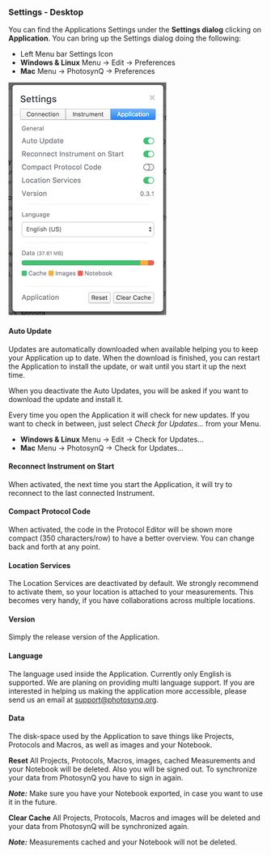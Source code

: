 ### Settings - Desktop

You can find the Applications Settings under the **Settings dialog** clicking on **Application**. You can bring up the Settings dialog doing the following:

+ Left Menu bar <i class="fa fa-sliders"></i> Settings Icon
+ **Windows & Linux** Menu → Edit → Preferences
+ **Mac** Menu → PhotosynQ → Preferences

![Desktop Application Settings Dialog](../images/help/_desktop-app_Settings.png)

#### Auto Update

Updates are automatically downloaded when available helping you to keep your Application up to date. When the download is finished, you can restart the Application to install the update, or wait until you start it up the next time.

When you deactivate the Auto Updates, you will be asked if you want to download the update and install it.

Every time you open the Application it will check for new updates. If you want to check in between, just select *Check for Updates...* from your Menu.

+ **Windows & Linux** Menu → Edit → Check for Updates...
+ **Mac** Menu → PhotosynQ → Check for Updates...

#### Reconnect Instrument on Start

When activated, the next time you start the Application, it will try to reconnect to the last connected Instrument.

#### Compact Protocol Code

When activated, the code in the Protocol Editor will be shown more compact (350 characters/row) to have a better overview. You can change back and forth at any point.

#### Location Services

The Location Services are deactivated by default. We strongly recommend to activate them, so your location is attached to your measurements. This becomes very handy, if you have collaborations across multiple locations.

#### Version

Simply the release version of the Application.

#### Language

The language used inside the Application. Currently only English is supported. We are planing on providing multi language support. If you are interested in helping us making the application more accessible, please send us an email at <support@photosynq.org>.

#### Data

The disk-space used by the Application to save things like Projects, Protocols and Macros, as well as images and your Notebook.

**Reset**
All Projects, Protocols, Macros, images, cached Measurements and your Notebook will be deleted. Also you will be signed out. To synchronize your data from PhotosynQ you have to sign in again.

***Note:*** Make sure you have your Notebook exported, in case you want to use it in the future.

**Clear Cache**
All Projects, Protocols, Macros and images will be deleted and your data from PhotosynQ will be synchronized again.

***Note:*** Measurements cached and your Notebook will not be deleted.